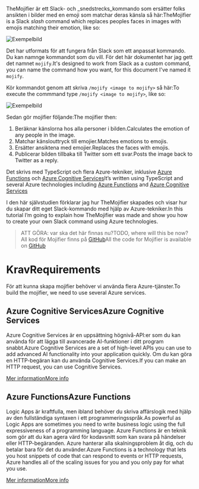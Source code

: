<span data-ttu-id="6679a-101">TheMojifier är ett Slack- och _snedstrecks_kommando som ersätter folks ansikten i bilder med en emoji som matchar deras känsla så här:</span><span class="sxs-lookup"><span data-stu-id="6679a-101">TheMojifier is a Slack _slash_ command which replaces peoples faces in images with emojis matching their emotion, like so:</span></span>

![Exempelbild](/media-drafts/example-mojify-image.png)

<span data-ttu-id="6679a-103">Det har utformats för att fungera från Slack som ett anpassat kommando. Du kan namnge kommandot som du vill. För det här dokumentet har jag gett det namnet `mojify`.</span><span class="sxs-lookup"><span data-stu-id="6679a-103">It's designed to work from Slack as a custom command, you can name the command how you want, for this document I've named it `mojify`.</span></span>

<span data-ttu-id="6679a-104">Kör kommandot genom att skriva `/mojify <image to mojify>` så här:</span><span class="sxs-lookup"><span data-stu-id="6679a-104">To execute the commmand type `/mojify <image to mojify>`, like so:</span></span>

![Exempelbild](/media-drafts/9.slack-type-mojify.png)

<span data-ttu-id="6679a-106">Sedan gör mojifier följande:</span><span class="sxs-lookup"><span data-stu-id="6679a-106">The mojifier then:</span></span>

1.  <span data-ttu-id="6679a-107">Beräknar känslorna hos alla personer i bilden.</span><span class="sxs-lookup"><span data-stu-id="6679a-107">Calculates the emotion of any people in the image.</span></span>
2.  <span data-ttu-id="6679a-108">Matchar känslouttryck till emojier.</span><span class="sxs-lookup"><span data-stu-id="6679a-108">Matches emotions to emojis.</span></span>
3.  <span data-ttu-id="6679a-109">Ersätter ansiktena med emojier.</span><span class="sxs-lookup"><span data-stu-id="6679a-109">Replaces the faces with emojis.</span></span>
4.  <span data-ttu-id="6679a-110">Publicerar bilden tillbaka till Twitter som ett svar.</span><span class="sxs-lookup"><span data-stu-id="6679a-110">Posts the image back to Twitter as a reply.</span></span>

<span data-ttu-id="6679a-111">Det skrivs med TypeScript och flera Azure-tekniker, inklusive [Azure Functions](https://azure.microsoft.com/services/functions/&WT.mc_id=mojifier-sandbox-ashussai) och [Azure Cognitive Services](https://azure.microsoft.com/services/cognitive-services/?WT.mc_id=mojifier-sandbox-ashussai)</span><span class="sxs-lookup"><span data-stu-id="6679a-111">It’s written using TypeScript and several Azure technologies including [Azure Functions](https://azure.microsoft.com/services/functions/&WT.mc_id=mojifier-sandbox-ashussai) and [Azure Cognitive Services](https://azure.microsoft.com/services/cognitive-services/?WT.mc_id=mojifier-sandbox-ashussai)</span></span>

<span data-ttu-id="6679a-112">I den här självstudien förklarar jag hur TheMojifier skapades och visar hur du skapar ditt eget Slack-kommando med hjälp av Azure-tekniker.</span><span class="sxs-lookup"><span data-stu-id="6679a-112">In this tutorial I’m going to explain how TheMojifier was made and show you how to create your own Slack command using Azure technologies.</span></span>

> <span data-ttu-id="6679a-113">ATT GÖRA: var ska det här finnas nu?</span><span class="sxs-lookup"><span data-stu-id="6679a-113">TODO, where will this be now?</span></span>
> <span data-ttu-id="6679a-114">All kod för Mojifier finns på [GitHub](https://github.com/jawache/mojifier)</span><span class="sxs-lookup"><span data-stu-id="6679a-114">All the code for Mojifier is available on [GitHub](https://github.com/jawache/mojifier)</span></span>

# <a name="requirements"></a><span data-ttu-id="6679a-115">Krav</span><span class="sxs-lookup"><span data-stu-id="6679a-115">Requirements</span></span>

<span data-ttu-id="6679a-116">För att kunna skapa mojifier behöver vi använda flera Azure-tjänster.</span><span class="sxs-lookup"><span data-stu-id="6679a-116">To build the mojifier, we need to use several Azure services.</span></span>

## <a name="azure-cognitive-services"></a><span data-ttu-id="6679a-117">Azure Cognitive Services</span><span class="sxs-lookup"><span data-stu-id="6679a-117">Azure Cognitive Services</span></span>

<span data-ttu-id="6679a-118">Azure Cognitive Services är en uppsättning högnivå-API:er som du kan använda för att lägga till avancerade AI-funktioner i ditt program snabbt.</span><span class="sxs-lookup"><span data-stu-id="6679a-118">Azure Cognitive Services are a set of high-level APIs you can use to add advanced AI functionality into your application quickly.</span></span> <span data-ttu-id="6679a-119">Om du kan göra en HTTP-begäran kan du använda Cognitive Services.</span><span class="sxs-lookup"><span data-stu-id="6679a-119">If you can make an HTTP request, you can use Cognitive Services.</span></span>

[<span data-ttu-id="6679a-120">Mer information</span><span class="sxs-lookup"><span data-stu-id="6679a-120">More info</span></span>](https://azure.microsoft.com/services/cognitive-services/?WT.mc_id=mojifier-sandbox-ashussai)

## <a name="azure-functions"></a><span data-ttu-id="6679a-121">Azure Functions</span><span class="sxs-lookup"><span data-stu-id="6679a-121">Azure Functions</span></span>

<span data-ttu-id="6679a-122">Logic Apps är kraftfulla, men ibland behöver du skriva affärslogik med hjälp av den fullständiga syntaxen i ett programmeringsspråk.</span><span class="sxs-lookup"><span data-stu-id="6679a-122">As powerful as Logic Apps are sometimes you need to write business logic using the full expressiveness of a programming language.</span></span> <span data-ttu-id="6679a-123">Azure Functions är en teknik som gör att du kan agera värd för kodavsnitt som kan svara på händelser eller HTTP-begäranden. Azure hanterar alla skalningsproblem åt dig, och du betalar bara för det du använder.</span><span class="sxs-lookup"><span data-stu-id="6679a-123">Azure Functions is a technology that lets you host snippets of code that can respond to events or HTTP requests, Azure handles all of the scaling issues for you and you only pay for what you use.</span></span>

[<span data-ttu-id="6679a-124">Mer information</span><span class="sxs-lookup"><span data-stu-id="6679a-124">More info</span></span>](https://azure.microsoft.com/services/functions/&WT.mc_id=mojifier-sandbox-ashussai)
